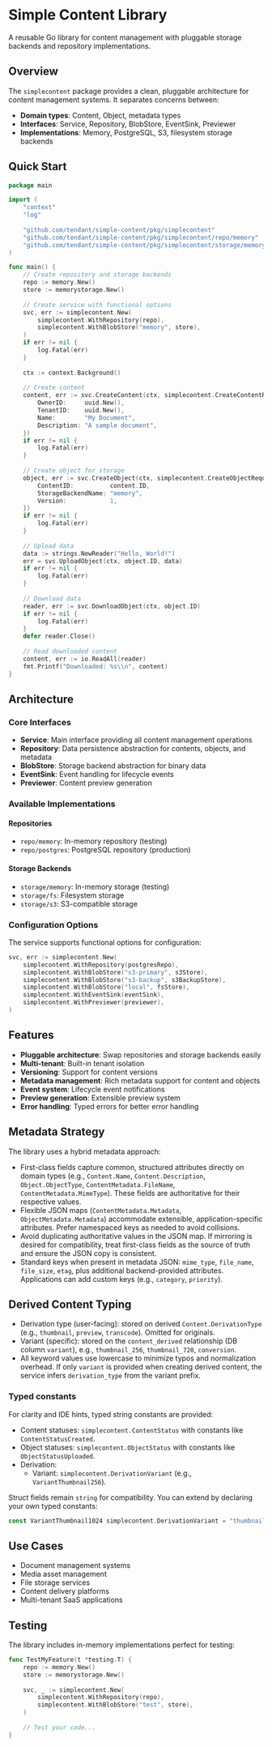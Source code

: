 # Simple Content Library

A reusable Go library for content management with pluggable storage backends and repository implementations.

## Overview

The `simplecontent` package provides a clean, pluggable architecture for content management systems. It separates concerns between:

- **Domain types**: Content, Object, metadata types
- **Interfaces**: Service, Repository, BlobStore, EventSink, Previewer  
- **Implementations**: Memory, PostgreSQL, S3, filesystem storage backends

## Quick Start

```go
package main

import (
    "context"
    "log"
    
    "github.com/tendant/simple-content/pkg/simplecontent"
    "github.com/tendant/simple-content/pkg/simplecontent/repo/memory"
    "github.com/tendant/simple-content/pkg/simplecontent/storage/memory"
)

func main() {
    // Create repository and storage backends
    repo := memory.New()
    store := memorystorage.New()
    
    // Create service with functional options
    svc, err := simplecontent.New(
        simplecontent.WithRepository(repo),
        simplecontent.WithBlobStore("memory", store),
    )
    if err != nil {
        log.Fatal(err)
    }
    
    ctx := context.Background()
    
    // Create content
    content, err := svc.CreateContent(ctx, simplecontent.CreateContentRequest{
        OwnerID:     uuid.New(),
        TenantID:    uuid.New(), 
        Name:        "My Document",
        Description: "A sample document",
    })
    if err != nil {
        log.Fatal(err)
    }
    
    // Create object for storage
    object, err := svc.CreateObject(ctx, simplecontent.CreateObjectRequest{
        ContentID:          content.ID,
        StorageBackendName: "memory",
        Version:            1,
    })
    if err != nil {
        log.Fatal(err)
    }
    
    // Upload data
    data := strings.NewReader("Hello, World!")
    err = svc.UploadObject(ctx, object.ID, data)
    if err != nil {
        log.Fatal(err)
    }
    
    // Download data  
    reader, err := svc.DownloadObject(ctx, object.ID)
    if err != nil {
        log.Fatal(err)
    }
    defer reader.Close()
    
    // Read downloaded content
    content, err := io.ReadAll(reader)
    fmt.Printf("Downloaded: %s\\n", content)
}
```

## Architecture

### Core Interfaces

- **Service**: Main interface providing all content management operations
- **Repository**: Data persistence abstraction for contents, objects, and metadata
- **BlobStore**: Storage backend abstraction for binary data
- **EventSink**: Event handling for lifecycle events
- **Previewer**: Content preview generation

### Available Implementations

#### Repositories
- `repo/memory`: In-memory repository (testing)
- `repo/postgres`: PostgreSQL repository (production)

#### Storage Backends  
- `storage/memory`: In-memory storage (testing)
- `storage/fs`: Filesystem storage
- `storage/s3`: S3-compatible storage

### Configuration Options

The service supports functional options for configuration:

```go
svc, err := simplecontent.New(
    simplecontent.WithRepository(postgresRepo),
    simplecontent.WithBlobStore("s3-primary", s3Store),
    simplecontent.WithBlobStore("s3-backup", s3BackupStore),
    simplecontent.WithBlobStore("local", fsStore),
    simplecontent.WithEventSink(eventSink),
    simplecontent.WithPreviewer(previewer),
)
```

## Features

- **Pluggable architecture**: Swap repositories and storage backends easily
- **Multi-tenant**: Built-in tenant isolation  
- **Versioning**: Support for content versions
- **Metadata management**: Rich metadata support for content and objects
- **Event system**: Lifecycle event notifications
- **Preview generation**: Extensible preview system
- **Error handling**: Typed errors for better error handling

## Metadata Strategy

The library uses a hybrid metadata approach:

- First-class fields capture common, structured attributes directly on domain types (e.g., `Content.Name`, `Content.Description`, `Object.ObjectType`, `ContentMetadata.FileName`, `ContentMetadata.MimeType`). These fields are authoritative for their respective values.
- Flexible JSON maps (`ContentMetadata.Metadata`, `ObjectMetadata.Metadata`) accommodate extensible, application-specific attributes. Prefer namespaced keys as needed to avoid collisions.
- Avoid duplicating authoritative values in the JSON map. If mirroring is desired for compatibility, treat first-class fields as the source of truth and ensure the JSON copy is consistent.
- Standard keys when present in metadata JSON: `mime_type`, `file_name`, `file_size`, `etag`, plus additional backend-provided attributes. Applications can add custom keys (e.g., `category`, `priority`).

## Derived Content Typing

- Derivation type (user-facing): stored on derived `Content.DerivationType` (e.g., `thumbnail`, `preview`, `transcode`). Omitted for originals.
- Variant (specific): stored on the `content_derived` relationship (DB column `variant`), e.g., `thumbnail_256`, `thumbnail_720`, `conversion`.
- All keyword values use lowercase to minimize typos and normalization overhead. If only `variant` is provided when creating derived content, the service infers `derivation_type` from the variant prefix.

### Typed constants

For clarity and IDE hints, typed string constants are provided:

- Content statuses: `simplecontent.ContentStatus` with constants like `ContentStatusCreated`.
- Object statuses: `simplecontent.ObjectStatus` with constants like `ObjectStatusUploaded`.
- Derivation:
  - Variant: `simplecontent.DerivationVariant` (e.g., `VariantThumbnail256`).

Struct fields remain `string` for compatibility. You can extend by declaring your own typed constants:

```go
const VariantThumbnail1024 simplecontent.DerivationVariant = "thumbnail_1024"
```




## Use Cases

- Document management systems
- Media asset management
- File storage services
- Content delivery platforms
- Multi-tenant SaaS applications

## Testing

The library includes in-memory implementations perfect for testing:

```go
func TestMyFeature(t *testing.T) {
    repo := memory.New()
    store := memorystorage.New()
    
    svc, _ := simplecontent.New(
        simplecontent.WithRepository(repo),
        simplecontent.WithBlobStore("test", store),
    )
    
    // Test your code...
}
```
